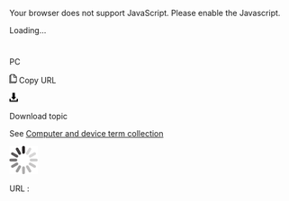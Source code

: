 Your browser does not support JavaScript. Please enable the Javascript.

Loading...

# 

PC

![Copy URL](pc_files/Copy.png)
Copy URL

![Download](pc_files/Download.png)

Download topic

See [Computer and device term collection](https://worldready.cloudapp.net/Styleguide/Read?id=2700&topicid=26597)

![In progress](pc_files/activity-large.gif)

URL :
